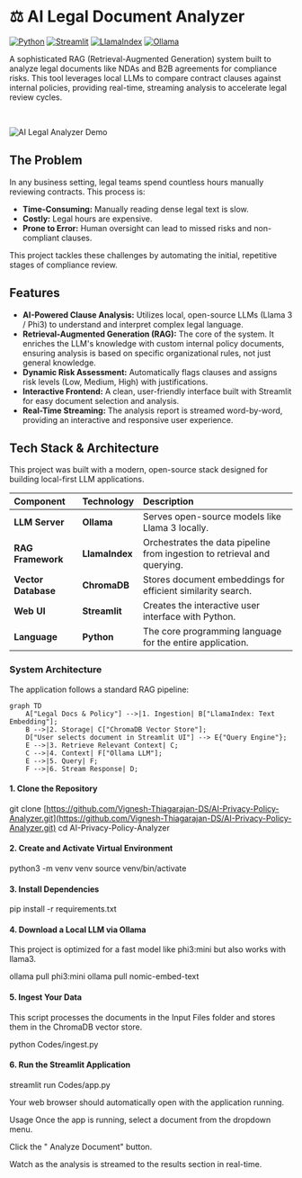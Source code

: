 # ⚖️ AI Legal Document Analyzer

[![Python](https://img.shields.io/badge/Python-3.12-3776AB?logo=python)](https://www.python.org/) [![Streamlit](https://img.shields.io/badge/Streamlit-1.35-FF4B4B?logo=streamlit)](https://streamlit.io/) [![LlamaIndex](https://img.shields.io/badge/LlamaIndex-0.10-6B45BC?logo=llama)](https://www.llamaindex.ai/) [![Ollama](https://img.shields.io/badge/Ollama-Local%20LLM-232F3E?logo=ollama)](https://ollama.com/)

A sophisticated RAG (Retrieval-Augmented Generation) system built to analyze legal documents like NDAs and B2B agreements for compliance risks. This tool leverages local LLMs to compare contract clauses against internal policies, providing real-time, streaming analysis to accelerate legal review cycles.

<br>

![AI Legal Analyzer Demo](http://googleusercontent.com/file_content/0)

## The Problem

In any business setting, legal teams spend countless hours manually reviewing contracts. This process is:
* **Time-Consuming:** Manually reading dense legal text is slow.
* **Costly:** Legal hours are expensive.
* **Prone to Error:** Human oversight can lead to missed risks and non-compliant clauses.

This project tackles these challenges by automating the initial, repetitive stages of compliance review.

## Features

* **AI-Powered Clause Analysis:** Utilizes local, open-source LLMs (Llama 3 / Phi3) to understand and interpret complex legal language.
* **Retrieval-Augmented Generation (RAG):** The core of the system. It enriches the LLM's knowledge with custom internal policy documents, ensuring analysis is based on specific organizational rules, not just general knowledge.
* **Dynamic Risk Assessment:** Automatically flags clauses and assigns risk levels (Low, Medium, High) with justifications.
* **Interactive Frontend:** A clean, user-friendly interface built with Streamlit for easy document selection and analysis.
* **Real-Time Streaming:** The analysis report is streamed word-by-word, providing an interactive and responsive user experience.

## Tech Stack & Architecture

This project was built with a modern, open-source stack designed for building local-first LLM applications.

| Component | Technology | Description |
| :--- | :--- | :--- |
| **LLM Server** | **Ollama** | Serves open-source models like Llama 3 locally. |
| **RAG Framework** | **LlamaIndex** | Orchestrates the data pipeline from ingestion to retrieval and querying. |
| **Vector Database** | **ChromaDB** | Stores document embeddings for efficient similarity search. |
| **Web UI** | **Streamlit** | Creates the interactive user interface with Python. |
| **Language** | **Python** | The core programming language for the entire application. |

### System Architecture

The application follows a standard RAG pipeline:

```mermaid
graph TD
    A["Legal Docs & Policy"] -->|1. Ingestion| B["LlamaIndex: Text Embedding"];
    B -->|2. Storage| C["ChromaDB Vector Store"];
    D["User selects document in Streamlit UI"] --> E{"Query Engine"};
    E -->|3. Retrieve Relevant Context| C;
    C -->|4. Context| F["Ollama LLM"];
    E -->|5. Query| F;
    F -->|6. Stream Response| D;
```

#### 1\. Clone the Repository
git clone [https://github.com/Vignesh-Thiagarajan-DS/AI-Privacy-Policy-Analyzer.git](https://github.com/Vignesh-Thiagarajan-DS/AI-Privacy-Policy-Analyzer.git)
cd AI-Privacy-Policy-Analyzer

#### 2\. Create and Activate Virtual Environment
python3 -m venv venv
source venv/bin/activate

#### 3\. Install Dependencies
pip install -r requirements.txt

#### 4\. Download a Local LLM via Ollama
This project is optimized for a fast model like phi3:mini but also works with llama3.

ollama pull phi3:mini
ollama pull nomic-embed-text

#### 5\. Ingest Your Data
This script processes the documents in the Input Files folder and stores them in the ChromaDB vector store.

python Codes/ingest.py

#### 6\. Run the Streamlit Application
streamlit run Codes/app.py

Your web browser should automatically open with the application running.

Usage
Once the app is running, select a document from the dropdown menu.

Click the " Analyze Document" button.

Watch as the analysis is streamed to the results section in real-time.
